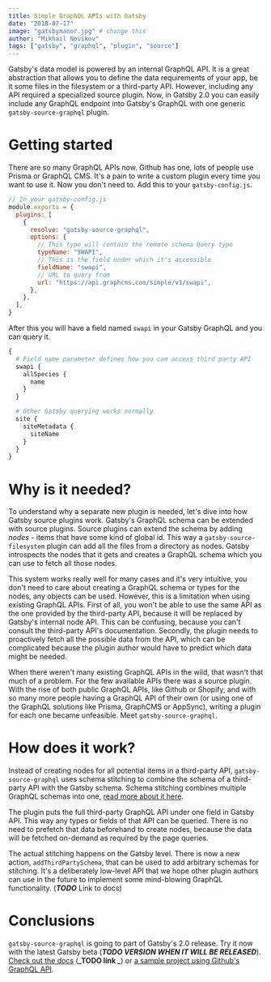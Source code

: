 ```yaml
---
title: Simple GraphQL APIs with Gatsby
date: "2018-07-17"
image: "gatsbymanor.jpg" # change this
author: "Mikhail Novikov"
tags: ["gatsby", "graphql", "plugin", "source"]
---
```


Gatsby's data model is powered by an internal GraphQL API. It is a great abstraction that allows you to define the data requirements of your app, be it some files in the filesystem or a third-party API. However, including any API required a specialized source plugin. Now, in Gatsby 2.0 you can easily include any GraphQL endpoint into Gatsby's GraphQL with one generic `gatsby-source-graphql` plugin.

# Getting started

There are so many GraphQL APIs now. Github has one, lots of people use Prisma or GraphQL CMS. It's a pain to write a custom plugin every time you want to use it. Now you don't need to. Add this to your `gatsby-config.js`.

```js
// In your gatsby-config.js
module.exports = {
  plugins: [
    {
      resolve: "gatsby-source-graphql",
      options: {
        // This type will contain the remote schema Query type
        typeName: "SWAPI",
        // This is the field under which it's accessible
        fieldName: "swapi",
        // URL to query from
        url: "https://api.graphcms.com/simple/v1/swapi",
      },
    },
  ],
}
```

After this you will have a field named `swapi` in your Gatsby GraphQL and you can query it.

```graphql
{
  # Field name parameter defines how you can access third party API
  swapi {
    allSpecies {
      name
    }
  }

  # Other Gatsby querying works normally
  site {
    siteMetadata {
      siteName
    }
  }
}
```

# Why is it needed?

To understand why a separate new plugin is needed, let's dive into how Gatsby source plugins work. Gatsby's GraphQL schema can be extended with source plugins. Source plugins can extend the schema by adding _nodes_ - items that have some kind of global id. This way a `gatsby-source-filesystem` plugin can add all the files from a directory as nodes. Gatsby introspects the nodes that it gets and creates a GraphQL schema which you can use to fetch all those nodes.

This system works really well for many cases and it's very intuitive, you don't need to care about creating a GraphQL schema or types for the nodes, any objects can be used. However, this is a limitation when using existing GraphQL APIs. First of all, you won't be able to use the same API as the one provided by the third-party API, because it will be replaced by Gatsby's internal node API. This can be confusing, because you can't consult the third-party API's documentation. Secondly, the plugin needs to proactively fetch all the possible data from the API, which can be complicated because the plugin author would have to predict which data might be needed.

When there weren't many existing GraphQL APIs in the wild, that wasn't that much of a problem. For the few available APIs there was a source plugin. With the rise of both public GraphQL APIs, like Github or Shopify, and with so many more people having a GraphQL API of their own (or using one of the GraphQL solutions like Prisma, GraphCMS or AppSync), writing a plugin for each one became unfeasible. Meet `gatsby-source-graphql`.

# How does it work?

Instead of creating nodes for all potential items in a third-party API, `gatsby-source-graphql` uses schema stitching to combine the schema of a third-party API with the Gatsby schema. Schema stitching combines multiple GraphQL schemas into one,  [read more about it here](https://www.apollographql.com/docs/graphql-tools/schema-stitching.html).

The plugin puts the full third-party GraphQL API under one field in Gatsby API. This way any types or fields of that API can be queried. There is no need to prefetch that data beforehand to create nodes, because the data will be fetched on-demand as required by the page queries.

The actual stitching happens on the Gatsby level. There is now a new action, `addThirdPartySchema`, that can be used to add arbitrary schemas for stitching. It's a deliberately low-level API that we hope other plugin authors can use in the future to implement some mind-blowing GraphQL functionality. (**_TODO_** Link to docs)

# Conclusions

`gatsby-source-graphql` is going to part of Gatsby's 2.0 release. Try it now with the latest Gatsby beta (**_TODO VERSION WHEN IT WILL BE RELEASED_**). [Check out the docs]() (**_TODO link _**) or [a sample project using Github's GraphQL API](https://github.com/freiksenet/gatsby-github-displayer).
